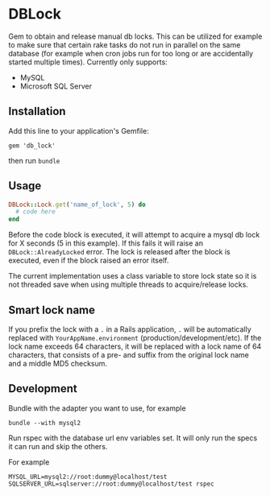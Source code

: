 # DBLock

Gem to obtain and release manual db locks. This can be utilized for example to make sure that certain rake tasks do not run in parallel on the same database (for example when cron jobs run for too long or are accidentally started multiple times). Currently only supports:

- MySQL
- Microsoft SQL Server

## Installation

Add this line to your application's Gemfile:

    gem 'db_lock'

then run `bundle`

## Usage

```ruby
DBLock::Lock.get('name_of_lock', 5) do
  # code here
end
```

Before the code block is executed, it will attempt to acquire a mysql db lock for X seconds (5 in this example). If this fails it will raise an `DBLock::AlreadyLocked` error. The lock is released after the block is executed, even if the block raised an error itself.

The current implementation uses a class variable to store lock state so it is not threaded save when using multiple threads to acquire/release locks.

## Smart lock name

If you prefix the lock with a `.` in a Rails application, `.` will be automatically replaced with `YourAppName.environment` (production/development/etc).
If the lock name exceeds 64 characters, it will be replaced with a lock name of 64 characters, that consists of a pre- and suffix from the original lock name and a middle MD5 checksum.


## Development

Bundle with the adapter you want to use, for example

```
bundle --with mysql2
```

Run rspec with the database url env variables set. It will only run the specs it can run and skip the others.

For example
```
MYSQL_URL=mysql2://root:dummy@localhost/test SQLSERVER_URL=sqlserver://root:dummy@localhost/test rspec
```
